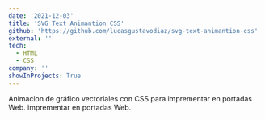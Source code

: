 ```yaml
---
date: '2021-12-03'
title: 'SVG Text Animantion CSS'
github: 'https://github.com/lucasgustavodiaz/svg-text-animantion-css'
external: ''
tech:
  - HTML
  - CSS
company: ''
showInProjects: True
---
```


Animacion de gráfico vectoriales con CSS para imprementar en portadas Web. imprementar en portadas Web.
